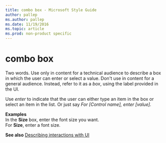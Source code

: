 ```yaml
---
title: combo box - Microsoft Style Guide
author: pallep
ms.author: pallep
ms.date: 11/19/2016
ms.topic: article
ms.prod: non-product specific
---
```


# combo box

Two
words. Use only in content for a technical audience to describe a box
in which the user can enter or select a value. Don't use in content for a general audience. Instead, refer to it as a *box*, using the label provided in the UI.

Use *enter* to indicate that the user can either type an item in the box or select an item in the list. Or just say *For \[Control name\],* *enter \[value\].*

**Examples**  
In the **Size** box, enter the font size you want.  
For **Size**, enter a font size.

**See also** [Describing interactions with UI](/style-guide/procedures-instructions/describing-interactions-with-ui)
